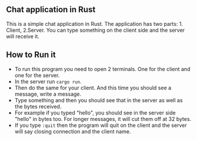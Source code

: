 ## Chat application in Rust
This is a simple chat application in Rust. The application has two parts: 1. Client, 2.Server. 
You can type something on the client side and the server will receive it.

## How to Run it

- To run this program you need to open 2 terminals. One for the client and one for the server. 
- In the server run `cargo run`. 
- Then do the same for your client. And this time you should see a message, write a message. 
- Type something and then you should see that in the server as well as the bytes received.
- For example if you typed "hello", you should see in the server side "hello" in bytes too. For longer messages, it will cut them off at 32 bytes.
- If you type `:quit` then the program will quit on the client and the server will say closing connection and the client name.
